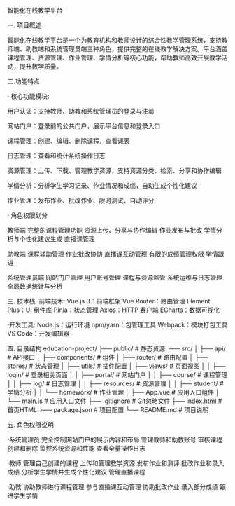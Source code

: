智能化在线教学平台

一. 项目概述

智能化在线教学平台是一个为教育机构和教师设计的综合性教学管理系统，支持教师端、助教端和系统管理员端三种角色，提供完整的在线教学解决方案。平台涵盖课程管理、资源管理、作业管理、学情分析等核心功能，帮助教师高效开展教学活动，提升教学质量。

二.功能特点

· 核心功能模块:

用户认证：支持教师、助教和系统管理员的登录与注册

网站门户：登录前的公共门户，展示平台信息和登录入口

课程管理：创建、编辑、删除课程，查看课表

日志管理：查看和统计系统操作日志

资源管理：上传、下载、管理教学资源，支持资源分类、检索、分享和协作编辑

学情分析：分析学生学习记录、作业情况和成绩，自动生成个性化建议

作业管理：发布作业、批改作业、限时测试、自动评分

· 角色权限划分

教师端
完整的课程管理功能
资源上传、分享与协作编辑
作业发布与批改
学情分析与个性化建议生成
直播课管理

助教端
课程辅助管理
作业批改协助
直播课互动管理
有限的成绩管理权限
学情跟进

系统管理员端
网站门户管理
用户账号管理
课程与资源监管
系统运维与日志管理
全局数据统计与分析

三. 技术栈
·前端技术:
Vue.js 3：前端框架
Vue Router：路由管理
Element Plus：UI 组件库
Pinia：状态管理
Axios：HTTP 客户端
ECharts：数据可视化

·开发工具:
Node.js：运行环境
npm/yarn：包管理工具
Webpack：模块打包工具
VS Code：开发编辑器

四. 目录结构
education-project/
├── public/                      # 静态资源
├── src/
│   ├── api/                     # API接口
│   ├── components/              # 组件
│   ├── router/                  # 路由配置
│   ├── stores/                  # 状态管理
│   ├── utils/                   # 插件配置
│   ├── views/                   # 页面视图
│   │   ├── login/               # 登录相关页面
│   │   ├── portal/              # 网站门户
│   │   ├── course/              # 课程管理
│   │   ├── log/                 # 日志管理
│   │   ├── resources/           # 资源管理
│   │   ├── student/             # 学情分析
│   │   └── homework/            # 作业管理
│   ├── App.vue                  # 应用入口组件
│   └── main.js                  # 应用入口文件
├── .gitignore                   # Git忽略文件
├── index.html                   # 首页HTML
├── package.json                 # 项目配置
└── README.md                    # 项目说明

五. 角色权限说明

·系统管理员
完全控制网站门户的展示内容和布局
管理教师和助教账号
审核课程创建和删除
监控系统资源和性能
查看全量操作日志

·教师
管理自己创建的课程
上传和管理教学资源
发布作业和测评
批改作业和录入成绩
分析学生学情并生成个性化建议
管理直播课程

·助教
协助教师进行课程管理
参与直播课互动管理
协助批改作业
录入部分成绩
跟进学生学情